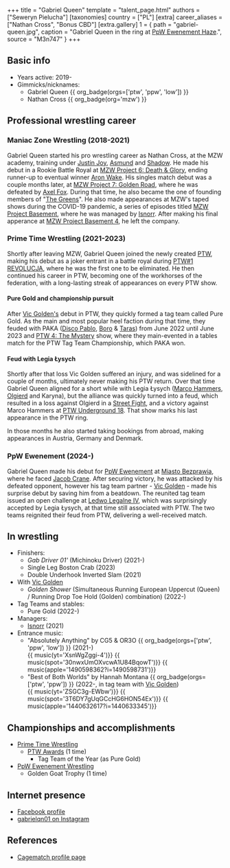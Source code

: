 +++
title = "Gabriel Queen"
template = "talent_page.html"
authors = ["Seweryn Pielucha"]
[taxonomies]
country = ["PL"]
[extra]
career_aliases = ["Nathan Cross", "Bonus CBD"]
[extra.gallery]
1 = { path = "gabriel-queen.jpg", caption = "Gabriel Queen in the ring at [PpW Ewenement Haze](@/e/ppw/2024-04-20-ppw-ewenement-haze.md).", source = "M3n747" }
+++

## Basic info

* Years active: 2019-
* Gimmicks/nicknames:
  - Gabriel Queen {{ org_badge(orgs=['ptw', 'ppw', 'low']) }}
  - Nathan Cross {{ org_badge(org='mzw') }}

## Professional wrestling career

### Maniac Zone Wrestling (2018-2021)

Gabriel Queen started his pro wrestling career as Nathan Cross, at the MZW academy, training under [Justin Joy](@/w/justin-joy.md), [Asmund](@/w/asmund.md) and [Shadow](@/w/shadow.md).
He made his debut in a Rookie Battle Royal at [MZW Project 6: Death & Glory](@/e/mzw/2019-08-24-mzw-project-6-death-and-glory.md), ending runner-up to eventual winner [Aron Wake](@/w/aron-wake.md).
His singles match debut was a couple months later, at [MZW Project 7: Golden Road](@/e/mzw/2020-01-18-mzw-project-7-golden-road.md), where he was defeated by [Axel Fox](@/w/axel-fox.md).
During that time, he also became the one of founding members of "[The Greens](@/a/the-greens.md)".
He also made appearances at MZW's taped shows during the COVID-19 pandemic, a series of episodes titled [MZW Project Basement](@/e/mzw/2021-03-18-mzw-project-basement-1.md), where he was managed by [Isnorr](@/w/isnorr.md).
After making his final apperance at [MZW Project Basement 4](@/e/mzw/2021-06-11-mzw-project-basement-4.md), he left the company.

### Prime Time Wrestling (2021-2023)

Shortly after leaving MZW, Gabriel Queen joined the newly created [PTW](@/o/ptw.md), making his debut as a joker entrant in a battle royal during [PTW#1 REVOLUCJA](@/e/ptw/2021-10-09-ptw-1-revolucja.md), where he was the first one to be eliminated.
He then continued his career in PTW, becoming one of the workhorses of the federation, with a long-lasting streak of appearances on every PTW show.

#### Pure Gold and championship pursuit

After [Vic Golden's](@/w/vic-golden.md) debut in PTW, they quickly formed a tag team called Pure Gold.
As the main and most popular heel faction during that time, they feuded with PAKA ([Disco Pablo](@/w/disco-pablo.md), [Boro](@/w/boro.md) & [Taras](@/w/taras.md)) from June 2022 until June 2023 and [PTW 4: The Mystery](@/e/ptw/2023-06-25-ptw-4-mystery.md) show, where they main-evented in a tables match for the PTW Tag Team Championship, which PAKA won.

#### Feud with Legia Łysych

Shortly after that loss Vic Golden suffered an injury, and was sidelined for a couple of months, ultimately never making his PTW return.
Over that time Gabriel Queen aligned for a short while with Legia Łysych ([Marco Hammers](@/w/marco-hammers.md), [Olgierd](@/w/olgierd.md) and Karyna), but the alliance was quickly turned into a feud, which resulted in a loss against Olgierd in a [Street Fight](@/e/ptw/2023-09-03-ptw-underground-17.md), and a victory against Marco Hammers at [PTW Underground 18](@/e/ptw/2023-10-01-ptw-underground-18.md).
That show marks his last appearance in the PTW ring.

In those months he also started taking bookings from abroad, making appearances in Austria, Germany and Denmark.

### PpW Ewenement (2024-)

Gabriel Queen made his debut for [PpW Ewenement](@/o/ppw.md) at [Miasto Bezprawia](@/e/ppw/2024-02-10-ppw-miasto-bezprawia.md), where he faced [Jacob Crane](@/w/jacob-crane.md).
After securing victory, he was attacked by his defeated opponent, however his tag team partner - [Vic Golden](@/w/vic-golden.md) - made his surprise debut by saving him from a beatdown.
The reunited tag team issued an open challenge at [Ledwo Legalne IV](@/e/ppw/2024-06-08-ppw-ledwo-legalne-4.md), which was surprisingly accepted by Legia Łysych, at that time still associated with PTW. The two teams reignited their feud from PTW, delivering a well-received match.

## In wrestling

* Finishers:
  - _Gab Driver 01'_ (Michinoku Driver) (2021-)
  - Single Leg Boston Crab (2023)
  - Double Underhook Inverted Slam (2021)
* With [Vic Golden](@/w/vic-golden.md)
  - _Golden Shower_ (Simultaneous Running European Uppercut (Queen) / Running Drop Toe Hold (Golden) combination) (2022-)
* Tag Teams and stables:
  - Pure Gold (2022-)
* Managers:
  - [Isnorr](@/w/isnorr.md) (2021)
* Entrance music:
  - "Absolutely Anything" by CG5 & OR3O
 {{ org_badge(orgs=['ptw', 'ppw', 'low']) }} (2021-) <br>
 {{ music(yt='XsnWgZggi-4')}}
 {{ music(spot='30nwxUmOXvcwA1U84BqowT')}}
 {{ music(apple='1490598362?i=1490598731')}}
  - "Best of Both Worlds" by Hannah Montana
 {{ org_badge(orgs=['ptw', 'ppw']) }} (2022-, in tag team with [Vic Golden](@/w/vic-golden.md)) <br>
 {{ music(yt='ZSGC3g-EWbw')}}
 {{ music(spot='3T6DY7gUqGCcHG6HON54Ex')}}
 {{ music(apple='1440632617?i=1440633345')}}

## Championships and accomplishments

* [Prime Time Wrestling](@/o/ptw.md)
  - [PTW Awards](@/a/ptw-awards.md) (1 time)
    * Tag Team of the Year (as Pure Gold)
* [PpW Ewenement Wrestling](@/o/ppw.md)
  - Golden Goat Trophy (1 time)

## Internet presence

* [Facebook profile](https://www.facebook.com/profile.php?id=100077204831290)
* [gabrielqn01 on Instagram](https://www.instagram.com/gabrielqn01/)

## References

* [Cagematch profile page](https://www.cagematch.net/?id=2&nr=24919)
